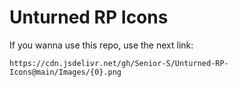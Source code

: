 # Unturned RP Icons

If you wanna use this repo, use the next link:
```
https://cdn.jsdelivr.net/gh/Senior-S/Unturned-RP-Icons@main/Images/{0}.png
```
